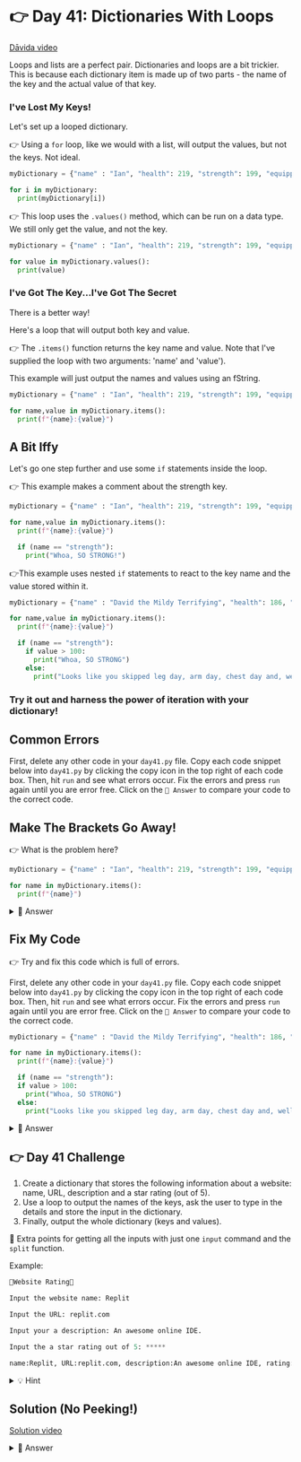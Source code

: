 # 👉 Day 41: Dictionaries With Loops

<a href="https://www.youtube.com/watch?v=MENfSTbAcn8" target="_blank">Dāvida video</a>


Loops and lists are a perfect pair. Dictionaries and loops are a bit trickier. This is because each dictionary item is made up of two parts - the name of the key and the actual value of that key.

### I've Lost My Keys!
Let's set up a looped dictionary.

👉 Using a `for` loop, like we would with a list, will output the values, but not the keys. Not ideal.

```python
myDictionary = {"name" : "Ian", "health": 219, "strength": 199, "equipped": "Axe"}

for i in myDictionary:
  print(myDictionary[i])
```

👉 This loop uses the `.values()` method, which can be run on a data type. We still only get the value, and not the key.

```python
myDictionary = {"name" : "Ian", "health": 219, "strength": 199, "equipped": "Axe"}

for value in myDictionary.values():
  print(value)
```

### I've Got The Key...I've Got The Secret

There is a better way!

Here's a loop that will output both key and value.

👉 The `.items()` function returns the key name and value. Note that I've supplied the loop with two arguments: 'name' and 'value').

This example will just output the names and values using an fString.

```python
myDictionary = {"name" : "Ian", "health": 219, "strength": 199, "equipped": "Axe"}

for name,value in myDictionary.items():
  print(f"{name}:{value}")
```

## A Bit Iffy

Let's go one step further and use some `if` statements inside the loop.

👉 This example makes a comment about the strength key.

```python
myDictionary = {"name" : "Ian", "health": 219, "strength": 199, "equipped": "Axe"}

for name,value in myDictionary.items():
  print(f"{name}:{value}")

  if (name == "strength"):
    print("Whoa, SO STRONG!")
```

👉This example uses nested `if` statements to react to the key name and the value stored within it.

```python
myDictionary = {"name" : "David the Mildy Terrifying", "health": 186, "strength": 4, "equipped":"l33t haxx0r p0werz"}

for name,value in myDictionary.items():
  print(f"{name}:{value}")

  if (name == "strength"):
    if value > 100:
      print("Whoa, SO STRONG")
    else:
      print("Looks like you skipped leg day, arm day, chest day and, well, gym day entirely bro!")
```

### Try it out and harness the power of iteration with your dictionary!

## Common Errors

First, delete any other code in your `day41.py` file. Copy each code snippet below into `day41.py` by clicking the copy icon in the top right of each code box. Then, hit `run` and see what errors occur. Fix the errors and press `run` again until you are error free. Click on the `👀 Answer` to compare your code to the correct code.

## Make The Brackets Go Away!

👉 What is the problem here?

```python
myDictionary = {"name" : "Ian", "health": 219, "strength": 199, "equipped": "Axe"}

for name in myDictionary.items():
  print(f"{name}")
```

<details>
<summary>👀 Answer</summary>

We only gave the loop one variable instead of two.


```python
myDictionary = {"name" : "Ian", "health": 219, "strength": 199, "equipped": "Axe"}

for name, value in myDictionary.items():
  print(f"{name} {value}")
```

</details>

## Fix My Code

👉 Try and fix this code which is full of errors.

First, delete any other code in your `day41.py` file. Copy each code snippet below into `day41.py` by clicking the copy icon in the top right of each code box. Then, hit `run` and see what errors occur. Fix the errors and press `run` again until you are error free. Click on the `👀 Answer` to compare your code to the correct code.

```python
myDictionary = {"name" : "David the Mildy Terrifying", "health": 186, "strength": 4, "equipped":"l33t haxx0r p0werz"}

for name in myDictionary.items():
  print(f"{name}:{value}")

  if (name == "strength"):
  if value > 100:
    print("Whoa, SO STRONG")
  else:
    print("Looks like you skipped leg day, arm day, chest day and, well, gym day entirely bro!")
```

<details>
<summary>👀 Answer</summary>

```python

myDictionary = {"name" : "David the Mildy Terrifying", "health": 186, "strength": 4, "equipped":"l33t haxx0r p0werz"}

for name, value in myDictionary.items():
print(f"{name}: {value}")

if (name == "strength"): 
if value > 100: # This nested if wasn't indented properly
  print("Whoa, SO STRONG")
else:
  print("Looks like you skipped leg day, arm day, chest day and, well, gym day entirely bro!")
```

</details>

## 👉 Day 41 Challenge

1. Create a dictionary that stores the following information about a website: name, URL, description and a star rating (out of 5).
2. Use a loop to output the names of the keys, ask the user to type in the details and store the input in the dictionary.
3. Finally, output the whole dictionary (keys and values).

🥳 Extra points for getting all the inputs with just one `input` command and the `split` function.

Example:

```python
🌟Website Rating🌟

Input the website name: Replit

Input the URL: replit.com

Input your a description: An awesome online IDE.

Input the a star rating out of 5: *****

name:Replit, URL:replit.com, description:An awesome online IDE, rating:*****
```

<details>
<summary>💡 Hint</summary>

- When creating your dictionary, you will need to use e`xample = { "MyValue": none}` to show a key name and no value.
- Use a loop to `print` the entire dictionary.
- Make sure you include both variables (name and value) in your loop and your `print` statement.

</details>

## Solution (No Peeking!)

<a href="https://www.youtube.com/watch?v=J-ea9g4R9PI" target="_blank">Solution video</a>

<details>
<summary>👀 Answer</summary>

```python
website = {"name": None, "url": None, "desc": None, "rating": None}

for name in website.keys():
  website[name] = input(f"{name}: ")

print()
for name, value in website.items():
  print(f"{name}: {value}")
```

</details>